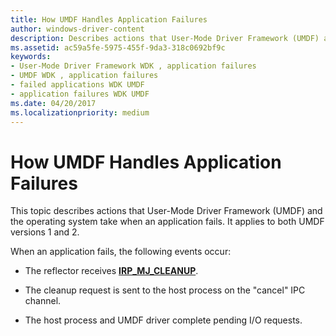 ```yaml
---
title: How UMDF Handles Application Failures
author: windows-driver-content
description: Describes actions that User-Mode Driver Framework (UMDF) and the operating system take when an application fails. It applies to both UMDF versions 1 and 2.
ms.assetid: ac59a5fe-5975-455f-9da3-318c0692bf9c
keywords:
- User-Mode Driver Framework WDK , application failures
- UMDF WDK , application failures
- failed applications WDK UMDF
- application failures WDK UMDF
ms.date: 04/20/2017
ms.localizationpriority: medium
---
```


# How UMDF Handles Application Failures


This topic describes actions that User-Mode Driver Framework (UMDF) and the operating system take when an application fails. It applies to both UMDF versions 1 and 2.

When an application fails, the following events occur:

-   The reflector receives [**IRP\_MJ\_CLEANUP**](https://msdn.microsoft.com/library/windows/hardware/ff550718).

-   The cleanup request is sent to the host process on the "cancel" IPC channel.

-   The host process and UMDF driver complete pending I/O requests.

 

 





